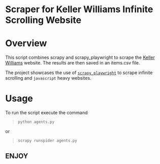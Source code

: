 # Scraper for Keller Williams Infinite Scrolling Website
Overview
========
This script combines scrapy and scrapy_playwright to scrape the [Keller Williams](https://www.kw.com/) website. The results are then saved in an items.csv file.

The project showcases the use of [`scrapy_playwright`](https://github.com/scrapy-plugins/scrapy-playwright) to scrape infinite scrolling and `javascript` heavy websites.

Usage
=====
To run the script execute the command
> `python agents.py`

or
> `scrapy runspider agents.py`

## ENJOY